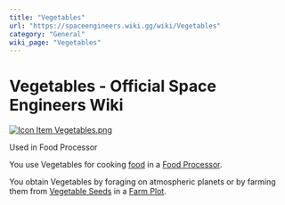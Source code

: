 ```yaml
---
title: "Vegetables"
url: "https://spaceengineers.wiki.gg/wiki/Vegetables"
category: "General"
wiki_page: "Vegetables"
---
```


# Vegetables - Official Space Engineers Wiki

[![Icon Item Vegetables.png](https://spaceengineers.wiki.gg/images/thumb/Icon_Item_Vegetables.png/100px-Icon_Item_Vegetables.png?dbdd4f)](https://spaceengineers.wiki.gg/wiki/File:Icon_Item_Vegetables.png)

Used in Food Processor

You use Vegetables for cooking [food](https://spaceengineers.wiki.gg/wiki/Food "Food") in a [Food Processor](https://spaceengineers.wiki.gg/wiki/Food_Processor "Food Processor").

You obtain Vegetables by foraging on atmospheric planets or by farming them from [Vegetable Seeds](https://spaceengineers.wiki.gg/wiki/Vegetable_Seeds "Vegetable Seeds") in a [Farm Plot](https://spaceengineers.wiki.gg/wiki/Farm_Plot "Farm Plot").